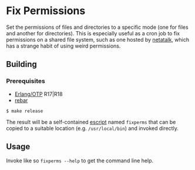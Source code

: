 # Fix Permissions

Set the permissions of files and directories to a specific mode (one for files and another for directories). This is especially useful as a cron job to fix permissions on a shared file system, such as one hosted by [netatalk](http://netatalk.sourceforge.net), which has a strange habit of using weird permissions.

## Building

### Prerequisites

* [Erlang/OTP](http://www.erlang.org) R17|R18
* [rebar](https://github.com/rebar/rebar)

```
$ make release
```

The result will be a self-contained [escript](http://www.erlang.org/doc/man/escript.html) named `fixperms` that can be copied to a suitable location (e.g. `/usr/local/bin`) and invoked directly.

## Usage

Invoke like so `fixperms --help` to get the command line help.
